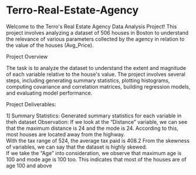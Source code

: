 # Terro-Real-Estate-Agency
Welcome to the Terro's Real Estate Agency Data Analysis Project! This project involves analyzing a dataset of 506 houses in Boston to understand the relevance of various parameters collected by the agency in relation to the value of the houses (Avg_Price).

Project Overview

The task is to analyze the dataset to understand the extent and magnitude of each variable relative to the house's value. The project involves several steps, including generating summary statistics, plotting histograms, computing covariance and correlation matrices, building regression models, and evaluating model performance.

Project Deliverables:

1] Summary Statistics: 
Generated summary statistics for each variable in theh dataset
Observation: If we look at the “Distance” variable, we can see that the maximum distance is 24 and the mode is 24. According to this, most houses are located away from the highway.   
With the tax range of 524, the average tax paid is 408.2 
From the skewness of variables, we can say that the dataset is highly skewed.  
If we take the “Age” into consideration, we observe that maximum age is 100 and mode age is 
100 too. This indicates that most of the houses are of age 100 and above 
